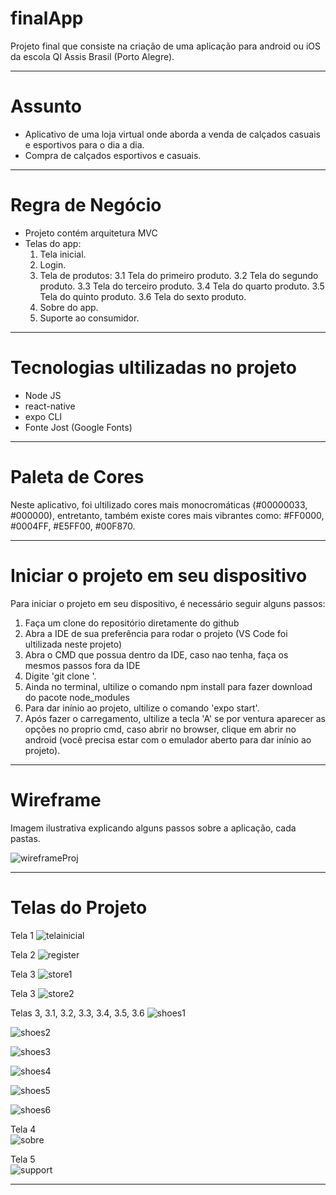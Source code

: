 # finalApp
Projeto final que consiste na criação de uma aplicação para android ou iOS da escola QI Assis Brasil (Porto Alegre).

___________________________________________________________________________________________________________
# Assunto
- Aplicativo de uma loja virtual onde aborda a venda de calçados casuais e esportivos para o dia a dia.
- Compra de calçados esportivos e casuais.

___________________________________________________________________________________________________________
# Regra de Negócio
- Projeto contém arquitetura MVC
- Telas do app:
  1. Tela inicial.
  2. Login.
  3. Tela de produtos:
  3.1 Tela do primeiro produto.
  3.2 Tela do segundo produto.
  3.3 Tela do terceiro produto.
  3.4 Tela do quarto produto.
  3.5 Tela do quinto produto.
  3.6 Tela do sexto produto.
  4. Sobre do app.
  5. Suporte ao consumidor.
  
___________________________________________________________________________________________________________
# Tecnologias ultilizadas no projeto
- Node JS
- react-native
- expo CLI
- Fonte Jost (Google Fonts)

___________________________________________________________________________________________________________
# Paleta de Cores
Neste aplicativo, foi ultilizado cores mais monocromáticas (#00000033, #000000), entretanto,
também existe cores mais vibrantes como: #FF0000, #0004FF, #E5FF00, #00F870. 

___________________________________________________________________________________________________________
# Iniciar o projeto em seu dispositivo
Para iniciar o projeto em seu dispositivo, é necessário seguir alguns passos:
1. Faça um clone do repositório diretamente do github
2. Abra a IDE de sua preferência para rodar o projeto (VS Code foi ultilizada neste projeto)
3. Abra o CMD que possua dentro da IDE, caso nao tenha, faça os mesmos passos fora da IDE
4. Digite 'git clone <URL do projeto que deseja clonar>'.
5. Ainda no terminal, ultilize o comando npm install para fazer download do pacote node_modules
6. Para dar inínio ao projeto, ultilize o comando 'expo start'.
7. Após fazer o carregamento, ultilize a tecla 'A' se por ventura aparecer as opções no proprio cmd, caso abrir no browser, clique em abrir no android (você precisa estar com o emulador aberto para dar inínio ao projeto).

___________________________________________________________________________________________________________
# Wireframe
Imagem ilustrativa explicando alguns passos sobre a aplicação, cada pastas.

![wireframeProj](https://user-images.githubusercontent.com/89614037/158916597-8b3769e0-e552-4a46-9696-a46dc6ddec99.jpeg)

___________________________________________________________________________________________________________
# Telas do Projeto
Tela 1
![telainicial](https://user-images.githubusercontent.com/89614037/160629207-47438683-bdc2-4379-896c-09a8ece5b548.png)

Tela 2 
![register](https://user-images.githubusercontent.com/89614037/160629297-3db2c871-cbd0-418f-ac6e-b9d223710db2.png)

Tela 3
![store1](https://user-images.githubusercontent.com/89614037/160629444-e28f9859-281f-4359-8958-2832da6b2b29.png)

Tela 3 
![store2](https://user-images.githubusercontent.com/89614037/160629540-dd8a2462-9d1c-4c09-bef6-600eb8995299.png)

Telas 3, 3.1, 3.2, 3.3, 3.4, 3.5, 3.6 
![shoes1](https://user-images.githubusercontent.com/89614037/160629699-2adcbff4-cadc-4cd0-8280-91600be66088.png)

![shoes2](https://user-images.githubusercontent.com/89614037/160630256-9df6bf63-3ad0-41ea-9d61-899e5ef7e412.png)

![shoes3](https://user-images.githubusercontent.com/89614037/160630279-dac4ee89-9cda-4344-b046-fe22a8f854c8.png)

![shoes4](https://user-images.githubusercontent.com/89614037/160630299-4200cf7c-13bc-4aa1-938c-af6c3868dfe6.png)

![shoes5](https://user-images.githubusercontent.com/89614037/160630328-cbf68af6-9d1c-40ce-a78a-8ca4efc3c237.png)

![shoes6](https://user-images.githubusercontent.com/89614037/160630369-f362bd92-6ebc-4bb0-a5b3-b01523da5b41.png)  

Tela 4  
![sobre](https://user-images.githubusercontent.com/89614037/160630573-4cff250f-4db9-4710-87cd-f02904b783f7.png)

Tela 5  
![support](https://user-images.githubusercontent.com/89614037/160630663-a10bba9a-f51a-4b57-89c8-0e144239d931.png)
  
________________________________________________________________________________________________________
  
